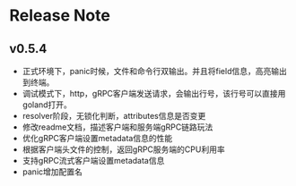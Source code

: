 # Release Note
## v0.5.4
* 正式环境下，panic时候，文件和命令行双输出。并且将field信息，高亮输出到终端。
* 调试模式下，http，gRPC客户端发送请求，会输出行号，该行号可以直接用goland打开。
* resolver阶段，无锁化判断，attributes信息是否变更
* 修改readme文档，描述客户端和服务端gRPC链路玩法
* 优化gRPC客户端设置metadata信息的性能
* 根据客户端头文件的控制，返回gRPC服务端的CPU利用率
* 支持gRPC流式客户端设置metadata信息
* panic增加配置名
